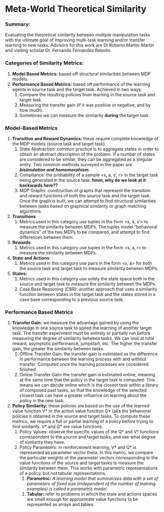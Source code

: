 # Meta-World Theoretical Similarity

### Summary:

Evaluating the theoretical similarity between multiple manipulation tasks with the ultimate goal of improving multi-task learning and/or transfer learning to new tasks. Advisors for this work are Dr.Roberto Martin-Martin and visiting scholar Dr. Fernando Fernández Rebollo.

### Categories of Similarity Metrics:

1. **************************************Model Based Metrics:************************************** based off structural similarities between MDP models. 
2. ****************************Performance Based Metrics:**************************** based off performance of the learning agents in source task and the target task. Achieved in two ways:
    1. Compare the resulting policies from learning in the source task and target task.
    2. Measuring the transfer gain (if it was positive or negative, and by how much). 
    3. Sometimes we can measure the similarity **************during************** the target task.

### Model-Based Metrics

1. **Transition and Reward Dynamics:** these require complete knowledge of the MDP models (source task and target task).
    1. State Abstraction: common practice is to aggregate states in order to obtain an abstract description of the problem. If a number of states are considered to be similar, they can be aggregated as a singular entity. Two common methods surveyed in the paper are *************bisimulation and homomorphism.*************
    2. Compliance: the probability of a sample <s, a, s’, r> in the target task being generated in the source task. ****hmm, why do we look at it backwards here??****
    3. MDP Graphs: construction of graphs that represent the transition and reward functions of both the source task and the target task. Once the graph is built, we can attempt to find structural similarities between tasks based on graphical similarity or graph matching algorithms. 
2. ************************Transitions************************
    1. Metrics used in this category use tuples in the form <s, a, s’> to measure the similarity between MDPs. The tuples model “behavioral dynamics” of the two MDPs to be compared, and attempt to find differences between them.
3. ****************Rewards****************
    1. Metrics used in this category use tuples in the form <s, a, r> to measure the similarity between MDPs. 
4. ************************************State and Actions:************************************ 
    1. Metrics used in this category use pairs in the form <s, a> for both the source task and target task to measure similarity between MDPs.
5. ****States:**** 
    1. Metrics used in this category use solely the state space both in the source and target task to measure the similarity between the MDPs. 
    2. Case Base Reasoning (CBR): another approach that uses a similarity function between states in the target task and the states stored in a case base corresponding to a previous source task.
    

### Performance Based Metrics

1. ******************************Transfer Gain:****************************** we measure the advantage gained by using the knowledge in one source task to speed the learning of another target task. The transfer experiment must be entirely or partially run before measuring the degree of similarity between tasks. We can look at total reward, asymptotic performance, jumpstart, etc. The higher the transfer gain, the greater the similarity between tasks.
    1. Offline Transfer Gain: the transfer gain is estimated as the difference in performance between the learning process with and without transfer. Computed once the learning processes are considered finished. 
    2. Online Transfer Gain: the transfer gain is estimated online, meaning at the same time that the policy in the target task is computed. This means we can decide online which is the closest task within a library of composed past tasks, so that the knowledge of the selected closest task can have a greater influence on learning about the policy in the new task.
2. ************************************Policy Similarity:************************************ these policies are based on the use of the learned value function V* or the action value function Q* (aka the behavioral policies π obtained in the source and target tasks. To compute these metrics, we require a full or partial learning of a policy before trying to find similarity. V* and Q* are value functions.
    1. Policy Values: observe the specific values of the Q* and V* functions correspondent to the source and target tasks, and see what degree of similarity they have.
    2. Policy Parameters: in reinforcement learning, V* and Q* is represented as parameter vector theta. In this metric, we compare the particular weights of the parameter vectors corresponding to the value functions of the source and target tasks to measure the similarity between them. This works with parametric representations of a policy, but not tabular representations.
        1. ************************Parametric:************************ *A learning model that summarizes data with a set of parameters of fixed size (independent of the number of training examples) is called a parametric model*
        2. ********************Tabular:******************** refer to problems in which the state and actions spaces are small enough for approximate value functions to be represented as arrays and tables.
